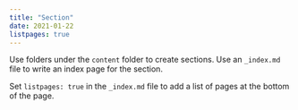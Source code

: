 ```yaml
---
title: "Section"
date: 2021-01-22
listpages: true
---
```


Use folders under the `content` folder to create sections. Use an `_index.md` file to write an index page for the section.

Set `listpages: true` in the `_index.md` file to add a list of pages at the bottom of the page.
